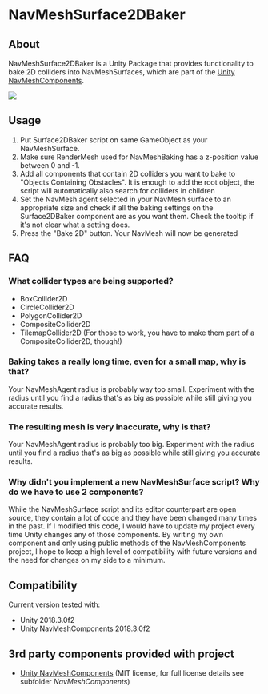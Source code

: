 # NavMeshSurface2DBaker
About
---
NavMeshSurface2DBaker is a Unity Package that provides functionality to bake 2D colliders into NavMeshSurfaces, which are part of the [Unity NavMeshComponents](https://github.com/Unity-Technologies/NavMeshComponents).

![](https://raw.githubusercontent.com/SharlatanY/NavMeshSurface2DBaker/master/docs/img/tilemap_navmesh.png)

Usage
---
1. Put Surface2DBaker script on same GameObject as your NavMeshSurface.
2. Make sure RenderMesh used for NavMeshBaking has a z-position value between 0 and -1.
3. Add all components that contain 2D colliders you want to bake to "Objects Containing Obstacles". It is enough to add the root object, the script will automatically also search for colliders in children
4. Set the NavMesh agent selected in your NavMesh surface to an appropriate size and check if all the baking settings on the Surface2DBaker component are as you want them. Check the tooltip if it's not clear what a setting does.
5. Press the "Bake 2D" button. Your NavMesh will now be generated

FAQ
---
### What collider types are being supported?
* BoxCollider2D
* CircleCollider2D
* PolygonCollider2D
* CompositeCollider2D
* TilemapCollider2D (For those to work, you have to make them part of a CompositeCollider2D, though!)

### Baking takes a really long time, even for a small map, why is that?
Your NavMeshAgent radius is probably way too small. Experiment with the radius until you find a radius that's as big as possible while still giving you accurate results.

### The resulting mesh is very inaccurate, why is that?
Your NavMeshAgent radius is probably too big. Experiment with the radius until you find a radius that's as big as possible while still giving you accurate results.

### Why didn't you implement a new NavMeshSurface script? Why do we have to use 2 components?
While the NavMeshSurface script and its editor counterpart are open source, they contain a lot of code and they have been changed many times in the past. If I modified this code, I would have to update my project every time Unity changes any of those components.
By writing my own component and only using public methods of the NavMeshComponents project, I hope to keep a high level of compatibility with future versions and the need for changes on my side to a minimum.

Compatibility
---
Current version tested with:
* Unity 2018.3.0f2
* Unity NavMeshComponents 2018.3.0f2

3rd party components provided with project
---
* [Unity NavMeshComponents](https://github.com/Unity-Technologies/NavMeshComponents) (MIT license, for full license details see subfolder *NavMeshComponents*)
